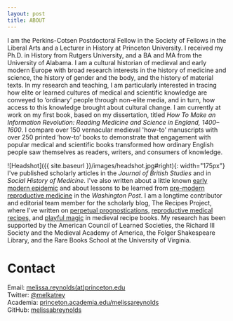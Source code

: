 ```yaml
---
layout: post
title: ABOUT
---
```


I am the Perkins-Cotsen Postdoctoral Fellow in the Society of Fellows in
the Liberal Arts and a Lecturer in History at Princeton University. I received my Ph.D. 
in History from Rutgers University, and a BA and MA from the University of Alabama. I am 
a cultural historian of medieval and early modern Europe with broad research interests in the 
history of medicine and science, the history of gender and the body, and the history of 
material texts. In my research and teaching, I am particularly interested in 
tracing how elite or learned cultures of medical and scientific knowledge are conveyed 
to ‘ordinary’ people through non-elite media, and in turn, how access to this knowledge
brought about cultural change. I am currently at work on my first book, based on my
dissertation, titled _How To Make an Information Revolution: Reading Medicine and Science 
in England, 1400–1600_. I compare over 150 vernacular medieval 'how-to' manuscripts 
with over 250 printed ‘how-to’ books to demonstrate that engagement 
with popular medical and scientific books transformed how ordinary English people saw 
themselves as readers, writers, and consumers of knowledge. 

![Headshot]({{ site.baseurl }}/images/headshot.jpg#right){: width="175px"} 
I've published scholarly articles in the _Journal of British Studies_ and in _Social History of Medicine_. I've also written
about a little known [early modern epidemic](https://www.washingtonpost.com/outlook/2020/03/18/communication-failures-pandemic-can-be-catastrophic/) 
and about lessons to be learned from [pre-modern reproductive medicine](https://www.washingtonpost.com/outlook/2019/05/09/key-lowering-americas-high-rates-maternal-mortality/) in the _Washington Post_. 
I am a longtime contributor and editorial team member for the scholarly blog, The Recipes Project,
where I've written on [perpetual prognostications,](https://recipes.hypotheses.org/17522)
[reproductive medical recipes,](https://recipes.hypotheses.org/15134) and [playful magic](https://recipes.hypotheses.org/14220) in medieval recipe books. 
My research has been supported by the American Council of Learned Societies, the Richard III Society and the Medieval 
Academy of America, the Folger Shakespeare Library, and the Rare Books School at the 
University of Virginia. 



# Contact

Email: [melissa.reynolds(at)princeton.edu](mailto:melissa.reynolds@princeton.edu)  
Twitter: [@melkatrey](http://www.twitter.com/melkatrey)  
Academia: [princeton.academia.edu/melissareynolds](https://princeton.academia.edu/MelissaReynolds)  
GitHub: [melissabreynolds](https://www.github.com/melissabreynolds)  

